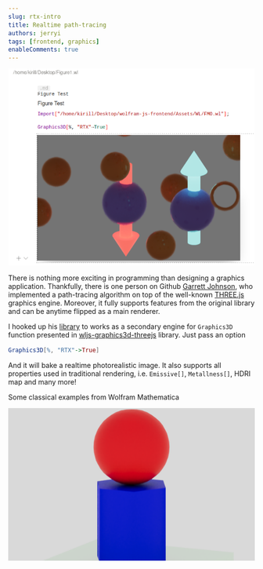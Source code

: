 ```yaml
---
slug: rtx-intro
title: Realtime path-tracing
authors: jerryi
tags: [frontend, graphics]
enableComments: true
---
```


![](Screenshot%20from%202023-07-20%2020-04-08.png)

There is nothing more exciting in programming than designing a graphics application. Thankfully, there is one person on Github [Garrett Johnson](https://github.com/gkjohnson), who implemented a path-tracing algorithm on top of the well-known [THREE.js](https://threejs.org) graphics engine. Moreover, it fully supports features from the original library and can be anytime flipped as a main renderer.

<!--truncate-->

I hooked up his [library](https://github.com/gkjohnson/three-gpu-pathtracer) to works as a secondary engine for `Graphics3D` function presented in [wljs-graphics3d-threejs](https://github.com/JerryI/Mathematica-ThreeJS-graphics-engine) library. Just pass an option

```mathematica
Graphics3D[%, "RTX"->True]
```

And it will bake a realtime photorealistic image. It also supports all properties used in traditional rendering, i.e. `Emissive[]`, `Metallness[]`, HDRI map and many more!

Some classical examples from Wolfram Mathematica

![](IMG_0556.png)


